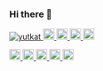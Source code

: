 ### Hi there 👋

<p align="left">
  <a href="https://github.com/nagata-ichiko/nagata-ichiko/">
    <img src="https://komarev.com/ghpvc/?username=nagata-ichiko" alt="yutkat" />
  </a>
  <a href="http://twitter.com/nagata_ichiko">
    <img height="20" src="https://img.shields.io/twitter/follow/nagata_ichiko?label=Twitter&logo=twitter&style=flat" />
  </a>
  <a href="https://github.com/nagata-ichiko">
    <img height="20" src="https://img.shields.io/github/followers/nagata-ichiko?label=follow&logo=github&style=flat" />
  </a>
  <a href="http://qiita.com/nagataichiko">
    <img height="20" src="https://qiita-badge.apiapi.app/s/nagataichiko/posts.svg" />
  </a>
  <//qiita.com/nagataichiko">
    <img height="20" src="https://qiita-badge.apiapi.app/s/nagataichiko/contributions.svg" />
  </a>
</p>
  
  <p align="left">
  <a href="https://zenn.dev/nagataichiko">
    <img height="20" src="https://zenn.badge.nikaera.com/s/nagataichiko/likes" />
  </a>
  <a href="https://zenn.dev/nagataichiko">
    <img height="20" src="https://zenn.badge.nikaera.com/s/nagataichiko/followers" />
  </a>
  <a href="https://zenn.dev/nagataichiko">
    <img height="20" src="https://zenn.badge.nikaera.com/s/nagataichiko/articles" />
  </a>
  <a href="http://qiita.com/nagataichiko">
    <img height="20" src="https://qiita-badge.apiapi.app/s/nagataichiko/contributions.svg" />
  </a>
  <a href="http://qiita.com/nagataichiko">
    <img height="20" src="https://qiita-badge.apiapi.app/s/nagataichiko/posts.svg" />
  </a>
</p>

